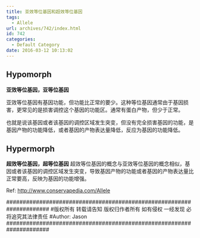 ```yaml
---
title: 亚效等位基因和超效等位基因
tags:
  - Allele
url: archives/742/index.html
id: 742
categories:
  - Default Category
date: 2016-03-12 10:13:02
---
```


## Hypomorph

**亚效等位基因，亚等位基因**

亚效等位基因有基因功能，但功能比正常的要少。这种等位基因通常由于基因损害，更常见的是损害调控这个基因的功能区。通常有蛋白产物，但少于正常。

也就是说该基因或者该基因的调控区域发生突变，但没有完全损害基因的功能，是基因产物的功能降低，或者基因的产物表达量降低，反应为基因的功能降低。

## Hypermorph

**超效等位基因，超等位基因**
超效等位基因的概念与亚效等位基因的概念相似，基因或者该基因的调控区域发生突变，导致基因产物的功能或者基因的产物表达量比正常要高，反映为基因的功能增强。

Ref:  http://www.conservapedia.com/Allele

\#####################################################################
\#版权所有 转载请告知 版权归作者所有 如有侵权 一经发现 必将追究其法律责任
\#Author: Jason
\#####################################################################